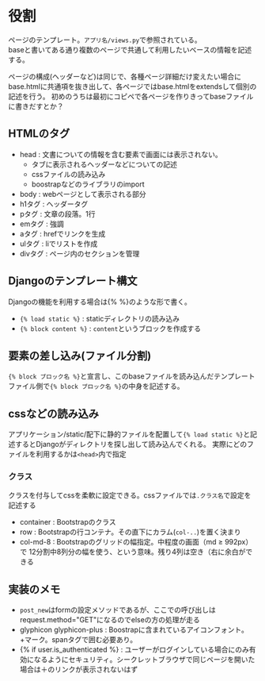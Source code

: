 # 役割
ページのテンプレート。`アプリ名/views.py`で参照されている。<br>
baseと書いてある通り複数のページで共通して利用したいベースの情報を記述する。

ページの構成(ヘッダーなど)は同じで、各種ページ詳細だけ変えたい場合にbase.htmlに共通項を抜き出して、各ページではbase.htmlをextendsして個別の記述を行う。
初めのうちは最初にコピペで各ページを作りきってbaseファイルに書きだすとか？

## HTMLのタグ
- head : 文書についての情報を含む要素で画面には表示されない。
    - タブに表示されるヘッダーなどについての記述
    - cssファイルの読み込み
    - boostrapなどのライブラリのimport
- body : webページとして表示される部分
- h1タグ : ヘッダータグ
- pタグ : 文章の段落。1行
- emタグ : 強調
- aタグ : hrefでリンクを生成
- ulタグ : liでリストを作成
- divタグ : ページ内のセクションを管理

## Djangoのテンプレート構文
Djangoの機能を利用する場合は{% %}のような形で書く。
- `{% load static %}` : staticディレクトリの読み込み
- `{% block content %}` : `content`というブロックを作成する

## 要素の差し込み(ファイル分割)
`{% block ブロック名 %}`と宣言し、このbaseファイルを読み込んだテンプレートファイル側で`{% block ブロック名 %}`の中身を記述する。

## cssなどの読み込み
アプリケーション/static/配下に静的ファイルを配置して`{% load static %}`と記述するとDjangoがディレクトリを探し出して読み込んでくれる。
実際にどのファイルを利用するかは`<head>`内で指定

### クラス
クラスを付与してcssを柔軟に設定できる。cssファイルでは`.クラス名`で設定を記述する
- container : Bootstrapのクラス
- row : Bootstrapの行コンテナ。その直下にカラム(`col-..`)を置く決まり
- col-md-8 : Bootstrapのグリッドの幅指定。中程度の画面（md ≥ 992px）で 12分割中8列分の幅を使う、という意味。残り4列は空き（右に余白ができる

## 実装のメモ
- `post_new`はformの設定メソッドであるが、ここでの呼び出しはrequest.method="GET"になるのでelseの方の処理が走る
- glyphicon glyphicon-plus : Boostrapに含まれているアイコンフォント。+マーク。spanタグで囲む必要あり。
- {% if user.is_authenticated %} : ユーザーがログインしている場合にのみ有効になるようにセキュリティ。シークレットブラウザで同じページを開いた場合は＋のリンクが表示されないはず